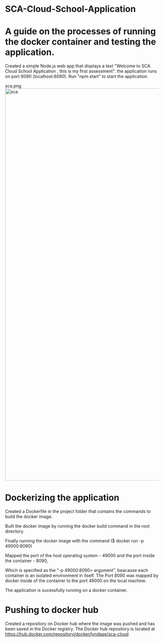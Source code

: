 # SCA-Cloud-School-Application
# A guide on the processes of running the docker container and testing the application.
Created a simple Node.js web app that displays a text "Welcome to SCA Cloud School Application , this is my first assessment". the application runs on port 8090 (localhost:8090).
Run "npm start" to start the application.

sca.png<img width="1278" alt="sca" src="https://user-images.githubusercontent.com/43972492/126873734-a33b25e6-7f36-4941-ab61-4f3db9f8e27e.png">


# Dockerizing the application
Created a Dockerfile in the project folder that contains the commands to build the docker image.

Built the docker image by running the docker build command in the root directory. 

Finally running the docker image with the command ($ docker run -p 49000:8090) 

Mapped the port of the host operating system - 49000 and the port inside the container - 8090, 

Which is specified as the "-p 49000:8090> argument", beacause each container is an isolated environment in itself.
The Port 8090 was mapped by docker inside of the container to the port 49000 on the local machine.

The application is sucessfully running on a docker container. 

# Pushing to docker hub
Created a repository on Docker hub where the image was pushed and has been saved in the Docker registry. 
The Docker hub repository is located at https://hub.docker.com/repository/docker/lyndaae/sca-cloud
